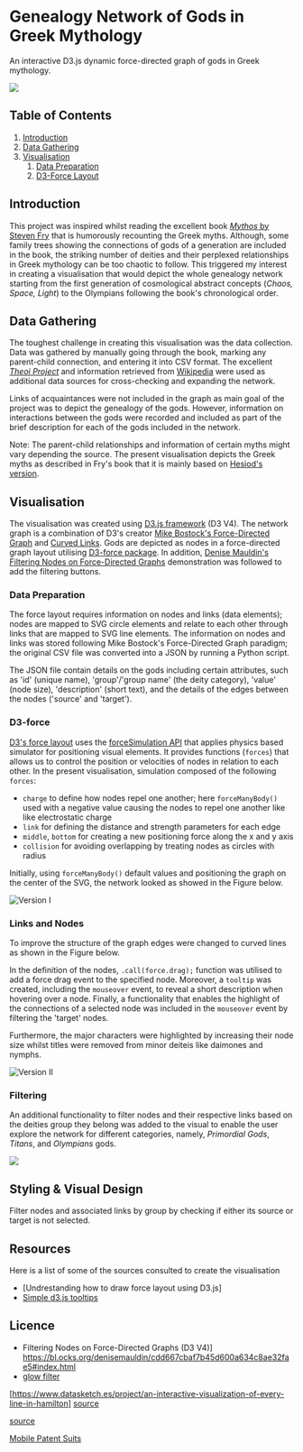 # Genealogy Network of Gods in Greek Mythology

An interactive D3.js dynamic force-directed graph of gods in Greek mythology.

![](images/mythos-graph.png)

## Table of Contents

1. [Introduction](#Intro)
2. [Data Gathering](#Data-Gathering)
3. [Visualisation](#Visualisation)
    1. [Data Preparation](#Data-Preparation)
    2. [D3-Force Layout](#D3-force)

## Introduction

This project was inspired whilst reading the excellent book [*Mythos* by Steven Fry](https://www.waterstones.com/book/mythos/stephen-fry/9781405934138) that is humorously recounting the Greek myths. Although, some family trees showing the connections of gods of a generation are included in the book, the striking number of deities and their perplexed relationships in Greek mythology can be too chaotic to follow. This triggered my interest in creating a visualisation that would depict the whole genealogy network starting from the first generation of cosmological abstract concepts (*Chaos, Space, Light*) to the Olympians following the book's chronological order.

## Data Gathering

The toughest challenge in creating this visualisation was the data collection. Data was gathered by manually going through the book, marking any parent-child connection, and entering it into CSV format.
The excellent [*Theoi Project*](https://www.theoi.com/) and information retrieved from [Wikipedia](https://en.wikipedia.org/wiki/Main_Page) were used as additional data sources for cross-checking and expanding the network. 

Links of acquaintances were not included in the graph as main goal of the project was to depict the genealogy of the gods. However, information on interactions between the gods were recorded and included as part of the brief description for each of the gods included in the network.


Note: The parent-child relationships and information of certain myths might vary depending the source. The present visualisation depicts the Greek myths as described in Fry's book that it is mainly based on [Hesiod's version](https://en.wikipedia.org/wiki/Theogony).



## Visualisation

The visualisation was created using [D3.js framework](https://d3js.org/) (D3 V4). The network graph is a combination of D3's creator [Mike Bostock's Force-Directed Graph](https://observablehq.com/@d3/force-directed-graph) and [Curved Links](https://bl.ocks.org/mbostock/4600693).  Gods are depicted as nodes in a force-directed graph layout utilising [D3-force package](https://www.d3indepth.com/force-layout/). In addition, [Denise Mauldin's Filtering Nodes on Force-Directed Graphs](https://bl.ocks.org/denisemauldin/cdd667cbaf7b45d600a634c8ae32fae5) demonstration was followed to add the filtering buttons.

### Data Preparation
The force layout requires information on nodes and links (data elements); nodes are mapped to SVG circle elements and relate to each other through links that are mapped to SVG line elements. The information on nodes and links was stored following Mike Bostock's Force-Directed Graph paradigm; the original CSV file was converted into a JSON by running a Python script. 

The JSON file contain details on the gods including certain attributes, such as 'id' (unique name), 'group'/'group name' (the deity category), 'value' (node size), 'description' (short text), and the details of the edges between the nodes ('source' and 'target').

### D3-force 

[D3's force layout](https://www.d3indepth.com/force-layout/) uses the [forceSimulation API](https://github.com/d3/d3-force#simulation) that applies physics based simulator for positioning visual elements. It provides functions (`forces`) that allows us to control the position or velocities of nodes in relation to each other. In the present visualisation, simulation composed of the following `forces`:
-  `charge` to define how nodes repel one another; here `forceManyBody()` used with a negative value causing the nodes to repel one another like like electrostatic charge
- `link` for defining the distance and strength parameters for each edge
- `middle`, `bottom` for creating a new positioning force along the x and y axis
- `collision` for avoiding overlapping by treating nodes as circles with radius

Initially, using `forceManyBody()` default values and positioning the graph on the center of the SVG, the network looked as showed in the Figure below.

![Version I](images/mythos-graph-version-1.png)

### Links and Nodes

To improve the structure of the graph edges were changed to curved lines as shown in the Figure below. 

In the definition of the nodes, `.call(force.drag);`  function was utilised to add a force drag event to the specified node. Moreover, a `tooltip` was created, including the `mouseover` event, to reveal a short description when hovering over a node. Finally, a functionality that enables the highlight of the connections of a selected node was included in the `mouseover` event by filtering the 'target' nodes.

Furthermore, the major characters were highlighted by increasing their node size whilst titles were removed from minor deiteis like daimones and nymphs. 

![Version II](images/mythos-graph-version-2.png)

### Filtering
An additional functionality to filter nodes and their respective links based on the deities group they belong was added to the visual to enable the user explore the network for different categories, namely, *Primordial Gods*, *Titans*, and *Olympians* gods.


![](images/mythos-graph-version-3.png)

## Styling & Visual Design


Filter nodes and associated links by group by checking if either its source or target is not selected.


## Resources

Here is a list of some of the sources consulted to create the visualisation
- [Undrestanding how to draw force layout using D3.js]
- [Simple d3.js tooltips](https://bl.ocks.org/d3noob/a22c42db65eb00d4e369)

## Licence

- Filtering Nodes on Force-Directed Graphs (D3 V4)] https://bl.ocks.org/denisemauldin/cdd667cbaf7b45d600a634c8ae32fae5#index.html
- [glow filter](https://stackoverflow.com/questions/9630008/how-can-i-create-a-glow-around-a-rectangle-with-svg)

[https://www.datasketch.es/project/an-interactive-visualization-of-every-line-in-hamilton]
[source](https://itnext.io/d3-force-directed-graph-forces-experiments-for-dummies-20a5682935)


[source](https://www.pluralsight.com/guides/creating-force-layout-graphs-in-d3)

[Mobile Patent Suits](https://observablehq.com/@d3/mobile-patent-suits)